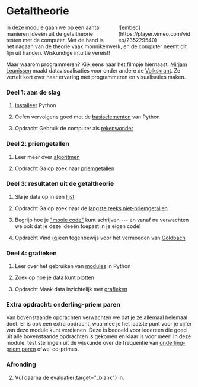 # Getaltheorie

<div class="pull-right" style="width: 40%; float:right; margin-left: 2em;">
![embed](https://player.vimeo.com/video/235229540)
</div>

In deze module gaan we op een aantal manieren ideeën uit de getaltheorie testen
met de computer. Met de hand is het nagaan van de theorie vaak monnikenwerk, en de computer neemt dit fijn uit handen. Wiskundige intuïtie vereist!

Maar waarom programmeren? Kijk eens naar het filmpje hiernaast. [Mirjam Leunissen](http://www.dutchdatadesign.nl) maakt datavisualisaties voor onder andere de [Volkskrant](https://www.volkskrant.nl/kijkverder/2015/klimaatkennis/). Ze vertelt kort over haar ervaring met programmeren en visualisaties maken.

### Deel 1: aan de slag

1. [Installeer](/getaltheorie/installatie-computer) Python

2. Oefen vervolgens goed met de [basiselementen](/getaltheorie/basiselementen) van Python

3. <span class="badge badge-primary">Opdracht</span> Gebruik de computer als  [rekenwonder](/getaltheorie/rekenwonder)

### Deel 2: priemgetallen

1. Leer meer over [algoritmen](/getaltheorie/algoritmen)

3. <span class="badge badge-primary">Opdracht</span> Ga op zoek naar [priemgetallen](/getaltheorie/priemgetallen)

### Deel 3: resultaten uit de getaltheorie

1. Sla je data op in een [lijst](/getaltheorie/lijsten)

2. <span class="badge badge-primary">Opdracht</span> Ga op zoek naar de [langste reeks niet-priemgetallen](/getaltheorie/reeks)

3. Begrijp hoe je ["mooie code"](/getaltheorie/stijlgids) kunt schrijven --- en vanaf nu verwachten we ook dat je deze ideeën toepast in je eigen code!

4. <span class="badge badge-primary">Opdracht</span> Vind (g)een tegenbewijs voor het vermoeden van [Goldbach](/getaltheorie/goldbach)

### Deel 4: grafieken

1. Leer over het gebruiken van [modules](/getaltheorie/modules) in Python

2. Zoek op hoe je data kunt [plotten](/getaltheorie/plot)

3. <span class="badge badge-primary">Opdracht</span> Maak data inzichtelijk met [grafieken](/getaltheorie/grafieken)

### Extra opdracht: onderling-priem paren

Van bovenstaande opdrachten verwachten we dat je ze allemaal helemaal doet. Er is ook een extra opdracht, waarmee je het laatste punt voor je cijfer van deze module kunt verdienen. Deze is bedoeld voor iedereen die goed uit alle bovenstaande opdrachten is gekomen en klaar is voor meer! In deze module: test stellingen uit de wiskunde over de frequentie van [onderling-priem paren](/getaltheorie/extra) ofwel co-primes.

### Afronding

<!-- 1. Ga naar [deze pagina](/getaltheorie/inleveren) om je programma's in te leveren. -->

2. Vul daarna de [evaluatie](https://goo.gl/forms/gwRSgA3bBnpcAkME2){:target="_blank"} in.
